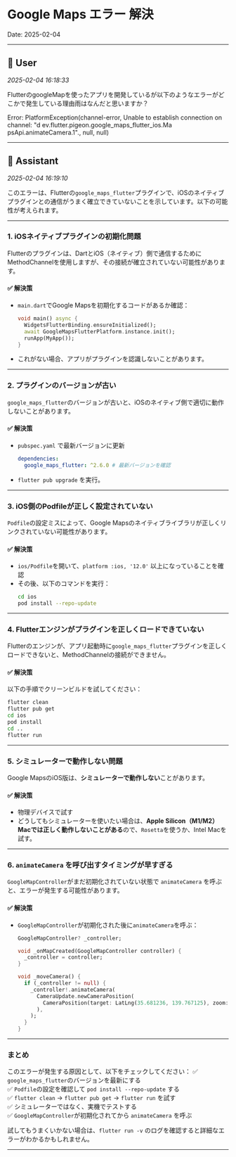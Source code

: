 # Google Maps エラー 解決

Date: 2025-02-04

---

## 👤 User
*2025-02-04 16:18:33*

FlutterのgoogleMapを使ったアプリを開発しているが以下のようなエラーがどこかで発生している理由雨はなんだと思いますか？

Error: PlatformException(channel-error,
Unable to establish connection on channel: "d ev.flutter.pigeon.google_maps_flutter_ios.Ma psApi.animateCamera.1"., null, null)

---

## 🤖 Assistant
*2025-02-04 16:19:10*

このエラーは、Flutterの`google_maps_flutter`プラグインで、iOSのネイティブプラグインとの通信がうまく確立できていないことを示しています。以下の可能性が考えられます。

---

### 1. **iOSネイティブプラグインの初期化問題**
Flutterのプラグインは、DartとiOS（ネイティブ）側で通信するためにMethodChannelを使用しますが、その接続が確立されていない可能性があります。

#### ✅ **解決策**
- `main.dart`でGoogle Mapsを初期化するコードがあるか確認：
  ```dart
  void main() async {
    WidgetsFlutterBinding.ensureInitialized();
    await GoogleMapsFlutterPlatform.instance.init();
    runApp(MyApp());
  }
  ```
- これがない場合、アプリがプラグインを認識しないことがあります。

---

### 2. **プラグインのバージョンが古い**
`google_maps_flutter`のバージョンが古いと、iOSのネイティブ側で適切に動作しないことがあります。

#### ✅ **解決策**
- `pubspec.yaml` で最新バージョンに更新
  ```yaml
  dependencies:
    google_maps_flutter: ^2.6.0 # 最新バージョンを確認
  ```
- `flutter pub upgrade` を実行。

---

### 3. **iOS側のPodfileが正しく設定されていない**
`Podfile`の設定ミスによって、Google Mapsのネイティブライブラリが正しくリンクされていない可能性があります。

#### ✅ **解決策**
- `ios/Podfile`を開いて、`platform :ios, '12.0'` 以上になっていることを確認
- その後、以下のコマンドを実行：
  ```sh
  cd ios
  pod install --repo-update
  ```

---

### 4. **Flutterエンジンがプラグインを正しくロードできていない**
Flutterのエンジンが、アプリ起動時に`google_maps_flutter`プラグインを正しくロードできないと、MethodChannelの接続ができません。

#### ✅ **解決策**
以下の手順でクリーンビルドを試してください：
```sh
flutter clean
flutter pub get
cd ios
pod install
cd ..
flutter run
```

---

### 5. **シミュレーターで動作しない問題**
Google MapsのiOS版は、**シミュレーターで動作しない**ことがあります。

#### ✅ **解決策**
- 物理デバイスで試す
- どうしてもシミュレーターを使いたい場合は、**Apple Silicon（M1/M2）Macでは正しく動作しないことがある**ので、`Rosetta`を使うか、Intel Macを試す。

---

### 6. **`animateCamera` を呼び出すタイミングが早すぎる**
`GoogleMapController`がまだ初期化されていない状態で `animateCamera` を呼ぶと、エラーが発生する可能性があります。

#### ✅ **解決策**
- `GoogleMapController`が初期化された後に`animateCamera`を呼ぶ：
  ```dart
  GoogleMapController? _controller;

  void _onMapCreated(GoogleMapController controller) {
    _controller = controller;
  }

  void _moveCamera() {
    if (_controller != null) {
      _controller!.animateCamera(
        CameraUpdate.newCameraPosition(
          CameraPosition(target: LatLng(35.681236, 139.767125), zoom: 15),
        ),
      );
    }
  }
  ```

---

### **まとめ**
このエラーが発生する原因として、以下をチェックしてください：
✅ `google_maps_flutter`のバージョンを最新にする  
✅ `Podfile`の設定を確認して `pod install --repo-update` する  
✅ `flutter clean` → `flutter pub get` → `flutter run` を試す  
✅ シミュレーターではなく、実機でテストする  
✅ `GoogleMapController`が初期化されてから `animateCamera` を呼ぶ  

試してもうまくいかない場合は、`flutter run -v` のログを確認すると詳細なエラーがわかるかもしれません。

---
